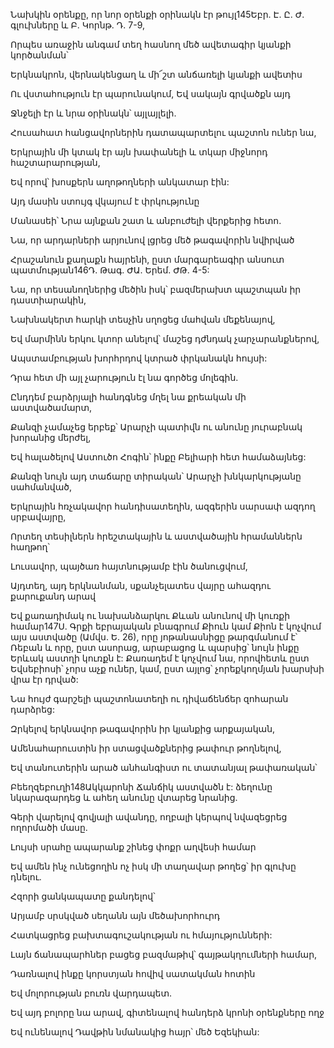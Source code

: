 Նախկին օրենքը, որ նոր օրենքի օրինակն էր թույլ145Եբր. Է. Ը. Ժ. գլուխները և Բ. Կորնթ. Դ. 7-9,


Որպես առաջին անգամ տեղ հասնող մեծ ավետագիր կյանքի կործանման՝


Երկնակրոն, վերնակենցաղ և մի՜շտ անճառելի կյանքի ավետիս


Ու վստահություն էր պարունակում, Եվ սակայն գրվածքն այդ


Ջնջելի էր և նրա օրինակն՝ այլայլելի.


Հուսահատ հանցավորներին դատապարտելու պաշտոն ուներ նա,


Երկրային մի կտակ էր այն խափանելի և տկար միջնորդ հաշտարարության,


Եվ որով՝ խոսքերն աղոթողների անկատար էին:


Այդ մասին ստույգ վկայում է փրկությունը


Մանասեի՝ Նրա այնքան շատ և անբուժելի վերքերից հետո.


Նա, որ արդարների արյունով լցրեց մեծ թագավորին նվիրված


Հրաշանուն քաղաքն հայրենի, ըստ մարգարեագիր անսուտ պատմության146Դ. Թագ. ԺԱ. Երեմ. ԺԹ. 4-5:


Նա, որ տեսանողներից մեծին իսկ՝ բազմերախտ պաշտպան իր դաստիարակին,


Նախնակերտ հարկի տեսչին սղոցեց մահվան մեքենայով,


Եվ մարմինն երկու կտոր անելով՝ մաշեց դժնդակ չարչարանքներով,


Ապստամբության խորհրդով կտրած փրկանակն հույսի:


Դրա հետ մի այլ չարություն էլ նա գործեց մոլեգին.


Ընդդեմ բարձրյալի հանդգնեց մղել նա քրեական մի աստվածամարտ,


Քանզի չամաչեց երբեք՝ Արարչի պատիվն ու անունը յուրաբնակ խորանից մերժել,


Եվ հալածելով Աստուծո Հոգին՝ ինքը Բելիարի հետ համաձայնեց:


Քանզի նույն այդ տաճարը տիրական՝ Արարչի խնկարկությանը սահմանված,


Երկրային հռչակավոր հանդիսատեղին, ազգերին սարսափ ազդող սրբավայրը,


Որտեղ տեսիլներն հրեշտակային և աստվածային հրամաններն հաղթող՝


Լուսավոր, պայծառ հայտնությամբ էին ծանուցվում,


Այդտեղ, այդ երկնանման, սքանչելատես վայրը ահազդու քարուքանդ արավ


Եվ քառադիմակ ու նախանձարկու Քևան անունով մի կուռքի համար147Ս. Գրքի եբրայական բնագրում Քիուն կամ Քիոն է կոչվում այս աստվածը (Ամվս. Ե. 26), որը յոթանասնիցը թարգմանում է՝ Ռեբան և որը, ըստ ասորաց, արաբացոց և պարսից՝ նույն ինքը Երևակ աստղի կուռքն է: Քառադեմ է կոչվում նա, որովհետև ըստ Եվսեբիոսի՝ չորս աչք ուներ, կամ, ըստ այլոց՝ չորեքկողմյան խարսխի վրա էր դրված:


Նա հույժ գարշելի պաշտոնատեղի ու դիվաճենճեր զոհարան դարձրեց:


Զրկելով երկնավոր թագավորին իր կյանքից արքայական,


Ամենահարուստին իր ստացվածքներից թափուր թողնելով,


Եվ տանուտերին արած անհանգիստ ու տատանյալ թափառական՝


Բեեղզեբուղի148Ակկարոնի Ճանճիկ աստվածն է: ձեղունը նկարազարդեց և ահեղ անունը վտարեց նրանից.


Գերի վարելով գովյալի ավանդը, ողբալի կերպով նվազեցրեց ողորմածի մասը.


Լույսի սրահը ապարանք շինեց փոքր աղվեսի համար


Եվ ամեն ինչ ունեցողին ոչ իսկ մի տաղավար թողեց՝ իր գլուխը դնելու.


Հզորի ցանկապատը քանդելով՝


Արյամբ սրսկված սեղանն այն մեծախորհուրդ


Հատկացրեց բախտագուշակության ու հմայությունների:


Լայն ճանապարհներ բացեց բազմաթիվ՝ գայթակղումների համար,


Դառնալով ինքը կորստյան հովիվ սատակման հոտին


Եվ մոլորության բուռն վարդապետ.


Եվ այդ բոլորը նա արավ, գիտենալով հանդերձ կրոնի օրենքները ողջ


Եվ ունենալով Դավթին նմանակից հայր՝ մեծ Եզեկիան: